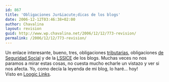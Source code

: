 ```yaml
---
id: 867
title: 'Obligaciones Jur&iacute;dicas de los blogs'
date: 2006-12-12T03:46:38+02:00
author: Chavalina
layout: revision
guid: http://www.wp.chavalina.net/2006/12/12/773-revision/
permalink: /2006/12/12/773-revision/
---
```

Un enlace interesante, bueno, tres, obligaciones <a href="http://derechoynormas.blogspot.com/2006/12/obligaciones-jurdicas-de-los-blogs-i.html" target="_blank">tributarias</a>, obligaciones <a href="http://derechoynormas.blogspot.com/2006/12/obligaciones-jurdicas-de-los-blogs-ii.html" target="_blank">de Seguridad Social</a> y de la <a href="http://derechoynormas.blogspot.com/2006/12/obligaciones-jurdicas-de-los-blogs-ii_08.html" target="_blank">LSSICE</a> de los blogs. Muchas veces no nos paramos a mirar estas cosas, no cuesta mucho echarle un vistazo y ver si nos afecta. Yo, como dec&iacute;a la leyenda de mi blog, lo haré… hoy!  
Visto en <a href="http://www.loogic.com/index.php/2006/12/12/loogic-links-7/" target="_blank">Loogic Links</a>.